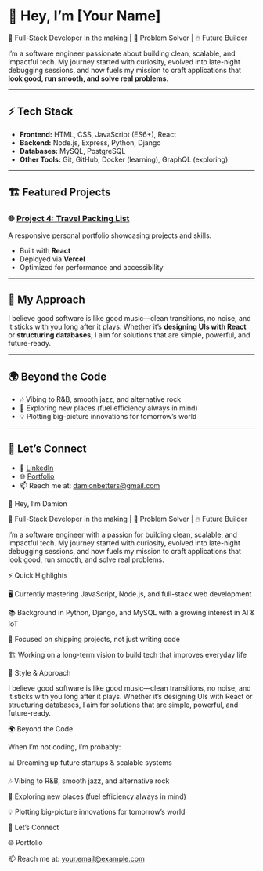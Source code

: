 # 👋 Hey, I’m [Your Name]

🚀 Full-Stack Developer in the making | 🧠 Problem Solver | 🔥 Future Builder  

I’m a software engineer passionate about building clean, scalable, and impactful tech. My journey started with curiosity, evolved into late-night debugging sessions, and now fuels my mission to craft applications that **look good, run smooth, and solve real problems**.  

---

## ⚡ Tech Stack
- **Frontend:** HTML, CSS, JavaScript (ES6+), React  
- **Backend:** Node.js, Express, Python, Django  
- **Databases:** MySQL, PostgreSQL  
- **Other Tools:** Git, GitHub, Docker (learning), GraphQL (exploring)  

---

## 🏗️ Featured Projects  

<!--- ### 🔥 [Project 1: Weather App](#)  
A sleek weather application using **open-source APIs** with a fully custom UI/UX.  
- Built with **React + Node.js**  
- Hosted on **Vercel**  
- Features geolocation and real-time data updates  

### ⚙️ [Project 2: Smart Home Lighting](#)  
A Raspberry Pi-powered smart lighting system with modular scalability.  
- IoT + Python-based backend  
- Future integration with climate control & AI  
- Focused on clean tech and automation  

### 🌐 [Project 3: Portfolio Website](#)  
A responsive personal portfolio showcasing projects and skills.  
- Built with **React + TailwindCSS**  
- Deployed via **Netlify**  
- Optimized for performance and accessibility  --->

### 🌐 [Project 4: Travel Packing List](#)  
A responsive personal portfolio showcasing projects and skills.  
- Built with **React**  
- Deployed via **Vercel**  
- Optimized for performance and accessibility  

---

## 🎨 My Approach
I believe good software is like good music—clean transitions, no noise, and it sticks with you long after it plays. Whether it’s **designing UIs with React** or **structuring databases**, I aim for solutions that are simple, powerful, and future-ready.  

---

## 🌍 Beyond the Code
- 🎶 Vibing to R&B, smooth jazz, and alternative rock  
- 🚗 Exploring new places (fuel efficiency always in mind)  
- 💡 Plotting big-picture innovations for tomorrow’s world  

---

## 🤝 Let’s Connect
- 💼 [LinkedIn](#)  
- 🌐 [Portfolio](#)  
- 📫 Reach me at: damionbetters@gmail.com



👋 Hey, I’m Damion

🚀 Full-Stack Developer in the making | 🧠 Problem Solver | 🔥 Future Builder

I’m a software engineer with a passion for building clean, scalable, and impactful tech. My journey started with curiosity, evolved into late-night debugging sessions, and now fuels my mission to craft applications that look good, run smooth, and solve real problems.

⚡ Quick Highlights

🖥️ Currently mastering JavaScript, Node.js, and full-stack web development

📚 Background in Python, Django, and MySQL with a growing interest in AI & IoT

🎯 Focused on shipping projects, not just writing code

🏗️ Working on a long-term vision to build tech that improves everyday life

🎨 Style & Approach

I believe good software is like good music—clean transitions, no noise, and it sticks with you long after it plays. Whether it’s designing UIs with React or structuring databases, I aim for solutions that are simple, powerful, and future-ready.

🌍 Beyond the Code

When I’m not coding, I’m probably:

📊 Dreaming up future startups & scalable systems

🎶 Vibing to R&B, smooth jazz, and alternative rock

🚗 Exploring new places (fuel efficiency always in mind)

💡 Plotting big-picture innovations for tomorrow’s world

🤝 Let’s Connect

🌐 Portfolio

📫 Reach me at: your.email@example.com
